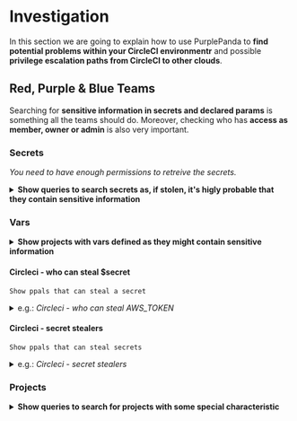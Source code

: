# Investigation

In this section we are going to explain how to use PurplePanda to **find potential problems within your CircleCI environmentr** and possible **privilege escalation paths from CircleCI to other clouds**.

## Red, Purple & Blue Teams

Searching for **sensitive information in secrets and declared params** is something all the teams should do.
Moreover, checking who has **access as member, owner or admin** is also very important.

### Secrets

*You need to have enough permissions to retreive the secrets.*

<details>
<summary><b>Show queries to search secrets as, if stolen, it's higly probable that they contain sensitive information</b></summary>

#### Circleci - secrets
`Show all the secrets.`
  <details>
  <summary>e.g.: <i>Circleci - secrets</i></summary>
    <pre>
    MATCH(secret:CircleCISecret)
    RETURN secret</pre>
  </details>

#### Circleci - vars
`Show all the vars.`
  <details>
  <summary>e.g.: <i>Circleci - vars</i></summary>
    <pre>
    MATCH(var:CircleCIVar)
    RETURN var</pre>
  </details>

#### Circleci - secrets with projects
`Show all the secrets with their related pipelines.`
  <details>
  <summary>e.g.: <i>Councourse - secrets with pipelines</i></summary>
    <pre>
    MATCH(secret:CircleCISecret)<-[r:HAS_SECRET]-(project:CircleCIProject)
    RETURN secret,r,project</pre>
  </details>
</details>

### Vars

<details>
<summary><b>Show projects with vars defined as they might contain sensitive information</b></summary>

#### Circleci - vars with projects
`Show all the projects with some var.`
  <details>
  <summary>e.g.: <i>Circleci - vars with projects</i></summary>
    <pre>
    MATCH(var:CircleCIVar)<-[r:HAS_VAR]-(project:CircleCIProject)
    RETURN var,r,project</pre>
  </details>
</details>

#### Circleci - who can steal $secret
`Show ppals that can steal a secret`

<details>
  <summary>e.g.: <i>Circleci - who can steal AWS_TOKEN</i></summary>
    <pre>
    MATCH(s:CircleCISecret{name:$secret})<-[r:CAN_STEAL_SECRET]-(ppal)
    RETURN s,r,ppal</pre>
  </details>
</details>

#### Circleci - secret stealers
`Show ppals that can steal secrets`

<details>
  <summary>e.g.: <i>Circleci - secret stealers</i></summary>
    <pre>
    MATCH(s:CircleCISecret)<-[r:CAN_STEAL_SECRET]-(ppal)
    RETURN s,r,ppal</pre>
  </details>
</details>

### Projects

<details>
<summary><b>Show queries to search for projects with some special characteristic</b></summary>

#### Circleci - active projects
`Show projects with some worflow in the last 3 months.`
  <details>
  <summary>e.g.: <i>Circleci - active projects</i></summary>
    <pre>
    MATCH(project:CircleCIProject{is_active:True})
    RETURN project</pre>
  </details>
</details>
</details>